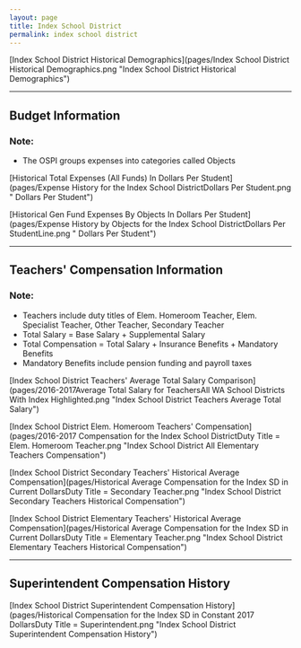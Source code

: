 ```yaml
---
layout: page
title: Index School District
permalink: index school district
---
```



[Index School District Historical Demographics](pages/Index School District Historical Demographics.png "Index School District Historical Demographics")

___

## Budget Information
### Note:
- The OSPI groups expenses into categories called Objects

[Historical Total Expenses (All Funds) In Dollars Per Student](pages/Expense History for the Index School DistrictDollars Per Student.png " Dollars Per Student")

[Historical Gen Fund Expenses By Objects In Dollars Per Student](pages/Expense History by Objects for the Index School DistrictDollars Per StudentLine.png " Dollars Per Student")


___

## Teachers' Compensation Information
### Note:
- Teachers include duty titles of Elem. Homeroom Teacher, Elem. Specialist Teacher, Other Teacher, Secondary Teacher
- Total Salary = Base Salary + Supplemental Salary
- Total Compensation = Total Salary + Insurance Benefits + Mandatory Benefits
- Mandatory Benefits include pension funding and payroll taxes

[Index School District Teachers' Average Total Salary Comparison](pages/2016-2017Average Total Salary for TeachersAll WA School Districts With Index Highlighted.png "Index School District Teachers Average Total Salary")

[Index School District Elem. Homeroom Teachers' Compensation](pages/2016-2017 Compensation for the Index School DistrictDuty Title = Elem. Homeroom Teacher.png "Index School District All Elementary Teachers Compensation")

[Index School District Secondary Teachers' Historical Average Compensation](pages/Historical Average Compensation for the Index SD in Current DollarsDuty Title = Secondary Teacher.png "Index School District Secondary Teachers Historical Compensation")

[Index School District Elementary Teachers' Historical Average Compensation](pages/Historical Average Compensation for the Index SD in Current DollarsDuty Title = Elementary Teacher.png "Index School District Elementary Teachers Historical Compensation")


___

## Superintendent Compensation History

[Index School District Superintendent Compensation History](pages/Historical Compensation for the Index SD in Constant 2017 DollarsDuty Title = Superintendent.png "Index School District Superintendent Compensation History")

